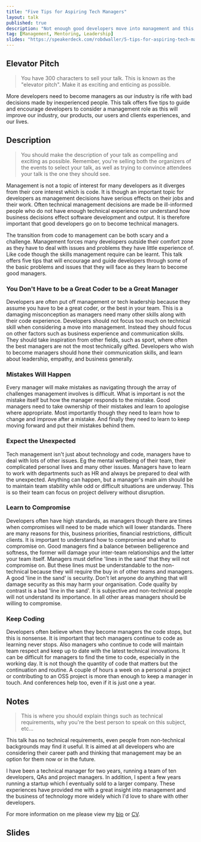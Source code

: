 ```yaml
---
title: "Five Tips for Aspiring Tech Managers"
layout: talk
published: true
description: "Not enough good developers move into management and this has a negative impact on our industry as it can lead to bad business decisions. This talk offers five tips to guide and encourage developers to consider a management role as this will improve our industry and the lives of developers generally."
tag: [Management, Mentoring, Leadership]
slides: "https://speakerdeck.com/robdwaller/5-tips-for-aspiring-tech-managers"
---
```

## Elevator Pitch
> You have 300 characters to sell your talk. This is known as the "elevator pitch". Make it as exciting and enticing as possible.

More developers need to become managers as our industry is rife with bad decisions made by inexperienced people. This talk offers five tips to guide and encourage developers to consider a management role as this will improve our industry, our products, our users and clients experiences, and our lives.

## Description
> You should make the description of your talk as compelling and exciting as possible. Remember, you're selling both the organizers of the events to select your talk, as well as trying to convince attendees your talk is the one they should see.

Management is not a topic of interest for many developers as it diverges from their core interest which is code. It is though an important topic for developers as management decisions have serious effects on their jobs and their work. Often technical management decisions are made be ill-informed people who do not have enough technical experience nor understand how business decisions effect software development and output. It is therefore important that good developers go on to become technical managers.

The transition from code to management can be both scary and a challenge. Management forces many developers outside their comfort zone as they have to deal with issues and problems they have little experience of. Like code though the skills management require can be learnt. This talk offers five tips that will encourage and guide developers through some of the basic problems and issues that they will face as they learn to become good managers.

### You Don't Have to be a Great Coder to be a Great Manager

Developers are often put off management or tech leadership because they assume you have to be a great coder, or the best in your team. This is a damaging misconception as managers need many other skills along with their code experience. Developers should not focus too much on technical skill when considering a move into management. Instead they should focus on other factors such as business experience and communication skills. They should take inspiration from other fields, such as sport, where often the best managers are not the most technically gifted. Developers who wish to become managers should hone their communication skills, and learn about leadership, empathy, and business generally.

### Mistakes Will Happen

Every manager will make mistakes as navigating through the array of challenges management involves is difficult. What is important is not the mistake itself but how the manager responds to the mistake. Good managers need to take ownership of their mistakes and learn to apologise where appropriate. Most importantly though they need to learn how to change and improve after a mistake. And finally they need to learn to keep moving forward and put their mistakes behind them.

### Expect the Unexpected

Tech management isn't just about technology and code, managers have to deal with lots of other issues. Eg the mental wellbeing of their team, their complicated personal lives and many other issues. Managers have to learn to work with departments such as HR and always be prepared to deal with the unexpected. Anything can happen, but a manager's main aim should be to maintain team stability while odd or difficult situations are underway. This is so their team can focus on project delivery without disruption.

### Learn to Compromise

Developers often have high standards, as managers though there are times when compromises will need to be made which will lower standards. There are many reasons for this, business priorities, financial restrictions, difficult clients. It is important to understand how to compromise and what to compromise on. Good managers find a balance between belligerence and softness, the former will damage your inter-team relationships and the latter your team itself. Managers must define 'lines in the sand' that they will not compromise on. But these lines must be understandable to the non-technical because they will require the buy in of other teams and managers. A good 'line in the sand' is security. Don't let anyone do anything that will damage security as this may harm your organisation. Code quality by contrast is a bad 'line in the sand'. It is subjective and non-technical people will not understand its importance. In all other areas managers should be willing to compromise.

### Keep Coding

Developers often believe when they become managers the code stops, but this is nonsense. It is important that tech managers continue to code as  learning never stops. Also managers who continue to code will maintain team respect and keep up to date with the latest technical innovations. It can be difficult for managers to find the time to code, especially in the working day. It is not though the quantity of code that matters but the continuation and routine. A couple of hours a week on a personal a project or contributing to an OSS project is more than enough to keep a manager in touch. And conferences help too, even if it is just one a year.  

## Notes
> This is where you should explain things such as technical requirements, why you're the best person to speak on this subject, etc...

This talk has no technical requirements, even people from non-technical backgrounds may find it useful. It is aimed at all developers who are considering their career path and thinking that management may be an option for them now or in the future.

I have been a technical manager for two years, running a team of ten developers, QAs and project managers. In addition, I spent a few years running a startup which I eventually sold to a larger company. These experiences have provided me with a great insight into management and the business of technology more widely which I'd love to share with other developers.

For more information on me please view my [bio](https://rbrt.wllr.info/about.html) or [CV](https://rbrt.wllr.info/cv.pdf).

## Slides

<script async class="speakerdeck-embed" data-id="9cc457d708334dee8a43ca2037aeb800" data-ratio="1.77777777777778" src="//speakerdeck.com/assets/embed.js"></script>
